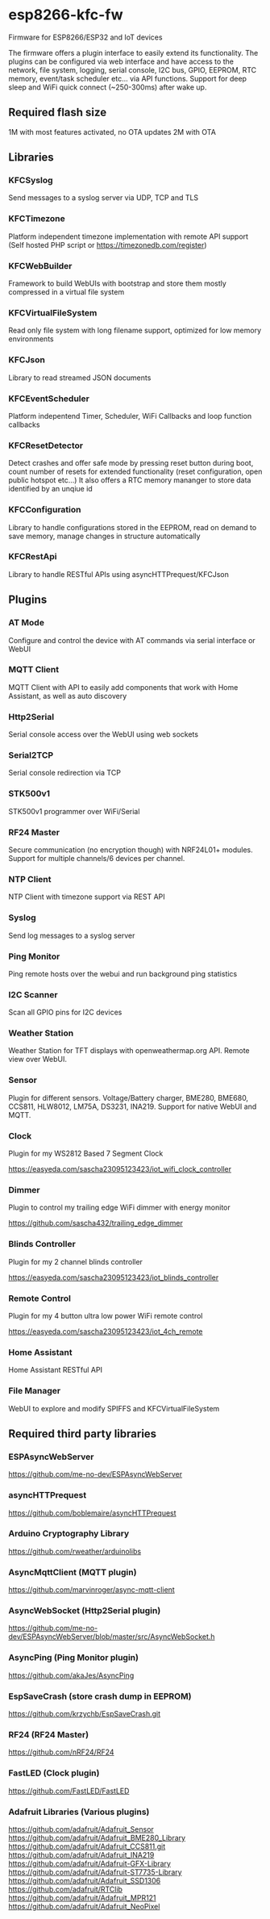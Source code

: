 # esp8266-kfc-fw

Firmware for ESP8266/ESP32 and IoT devices

The firmware offers a plugin interface to easily extend its functionality. The plugins can be configured via web interface and have access to the network, file system, logging, serial console, I2C bus, GPIO, EEPROM, RTC memory, event/task scheduler etc... via API functions. Support for deep sleep and WiFi quick connect (~250-300ms) after wake up.


## Required flash size

1M with most features activated, no OTA updates
2M with OTA

## Libraries

### KFCSyslog

Send messages to a syslog server via UDP, TCP and TLS

### KFCTimezone

Platform independent timezone implementation with remote API support (Self hosted PHP script or https://timezonedb.com/register)

### KFCWebBuilder

Framework to build WebUIs with bootstrap and store them mostly compressed in a virtual file system

### KFCVirtualFileSystem

Read only file system with long filename support, optimized for low memory environments

### KFCJson

Library to read streamed JSON documents

### KFCEventScheduler

Platform indepentend Timer, Scheduler, WiFi Callbacks and loop function callbacks

### KFCResetDetector

Detect crashes and offer safe mode by pressing reset button during boot, count number of resets for extended functionality (reset configuration, open public hotspot etc...)
It also offers a RTC memory mananger to store data identified by an unqiue id

### KFCConfiguration

Library to handle configurations stored in the EEPROM, read on demand to save memory, manage changes in structure automatically

### KFCRestApi

Library to handle RESTful APIs using asyncHTTPrequest/KFCJson

## Plugins

### AT Mode

Configure and control the device with AT commands via serial interface or WebUI

### MQTT Client

MQTT Client with API to easily add components that work with Home Assistant, as well as auto discovery

### Http2Serial

Serial console access over the WebUI using web sockets

### Serial2TCP

Serial console redirection via TCP

### STK500v1

STK500v1 programmer over WiFi/Serial

### RF24 Master

Secure communication (no encryption though) with NRF24L01+ modules. Support for multiple channels/6 devices per channel.

### NTP Client

NTP Client with timezone support via REST API

### Syslog

Send log messages to a syslog server

### Ping Monitor

Ping remote hosts over the webui and run background ping statistics

### I2C Scanner

Scan all GPIO pins for I2C devices

### Weather Station

Weather Station for TFT displays with openweathermap.org API.
Remote view over WebUI.

### Sensor

Plugin for different sensors. Voltage/Battery charger, BME280, BME680, CCS811, HLW8012, LM75A, DS3231, INA219.
Support for native WebUI and MQTT.

### Clock

Plugin for my WS2812 Based 7 Segment Clock

https://easyeda.com/sascha23095123423/iot_wifi_clock_controller

### Dimmer

Plugin to control my trailing edge WiFi dimmer with energy monitor

https://github.com/sascha432/trailing_edge_dimmer

### Blinds Controller

Plugin for my 2 channel blinds controller

https://easyeda.com/sascha23095123423/iot_blinds_controller

### Remote Control

Plugin for my 4 button ultra low power WiFi remote control

https://easyeda.com/sascha23095123423/iot_4ch_remote

### Home Assistant

Home Assistant RESTful API

### File Manager

WebUI to explore and modify SPIFFS and KFCVirtualFileSystem

## Required third party libraries

### ESPAsyncWebServer

https://github.com/me-no-dev/ESPAsyncWebServer

### asyncHTTPrequest

https://github.com/boblemaire/asyncHTTPrequest

### Arduino Cryptography Library

https://github.com/rweather/arduinolibs

### AsyncMqttClient (MQTT plugin)

https://github.com/marvinroger/async-mqtt-client

### AsyncWebSocket (Http2Serial plugin)

https://github.com/me-no-dev/ESPAsyncWebServer/blob/master/src/AsyncWebSocket.h

### AsyncPing (Ping Monitor plugin)

https://github.com/akaJes/AsyncPing

### EspSaveCrash (store crash dump in EEPROM)

https://github.com/krzychb/EspSaveCrash.git

### RF24 (RF24 Master)

https://github.com/nRF24/RF24

### FastLED (Clock plugin)

https://github.com/FastLED/FastLED

### Adafruit Libraries (Various plugins)

https://github.com/adafruit/Adafruit_Sensor
https://github.com/adafruit/Adafruit_BME280_Library
https://github.com/adafruit/Adafruit_CCS811.git
https://github.com/adafruit/Adafruit_INA219
https://github.com/adafruit/Adafruit-GFX-Library
https://github.com/adafruit/Adafruit-ST7735-Library
https://github.com/adafruit/Adafruit_SSD1306
https://github.com/adafruit/RTClib
https://github.com/adafruit/Adafruit_MPR121
https://github.com/adafruit/Adafruit_NeoPixel
